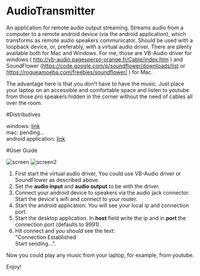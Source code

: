 # AudioTransmitter

An application for remote audio output streaming. Streams audio from a computer to a remote android device (via the android application), which transforms as remote audio speakers communicator. Should be used with a loopback device, or, preferably, with a virtual audio driver. There are plenty available both for Mac and Windows. For me, those are VB-Audio driver for windows ( http://vb-audio.pagesperso-orange.fr/Cable/index.htm  ) and SoundFlower (https://code.google.com/p/soundflower/downloads/list or https://rogueamoeba.com/freebies/soundflower/  ) for Mac. 

The advantage here is that you don't have to have the music. Just place your laptop on an accessible and comfortable space and listen to youtube from those pro speakers hidden in the corner without the need of cables all over the room.

#Distributives

windows: [link](https://sourceforge.net/projects/audiotransmitter/files/windows/) <br/>
mac: pending... <br/>
android application: [link](https://sourceforge.net/projects/audiotransmitter/files/android/) 

#User Guide

![screen](https://cloud.githubusercontent.com/assets/5616532/9252715/85efdb08-41e2-11e5-92be-f4202405aed9.jpg)
![screen2](https://cloud.githubusercontent.com/assets/5616532/9252623/1928a806-41e2-11e5-9e49-375540516911.jpg)

1. First start the virtual audio driver, You could use VB-Audio driver or SoundFlower as described above.
2. Set the **audio input** and **audio output** to be with the driver. 
3. Connect your android device to speakers via the audio jack connector. Start the device's wifi and connect to your router.
4. Start the android application. You will see your local ip and connection port.
5. Start the desktop application. In **host** field write the ip and in **port** the connection port (defaults to 9991).
6. Hit connect and you should see the text: <br/>
    "Connection Established  <br/> 
    Start sending...".

Now you could play any music from your laptop, for example, from youtube.

Enjoy!

